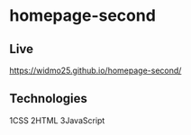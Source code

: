 ﻿# homepage-second

## Live
https://widmo25.github.io/homepage-second/
## Technologies

1CSS
2HTML
3JavaScript

